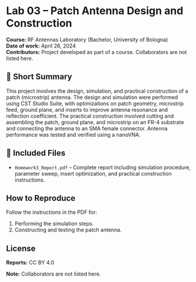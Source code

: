 # Lab 03 – Patch Antenna Design and Construction

**Course:** RF Antennas Laboratory (Bachelor, University of Bologna)  
**Date of work:** April 26, 2024  
**Contributors:** Project developed as part of a course. Collaborators are not listed here.

## 📌 Short Summary
This project involves the design, simulation, and practical construction of a patch (microstrip) antenna. The design and simulation were performed using CST Studio Suite, with optimizations on patch geometry, microstrip feed, ground plane, and inserts to improve antenna resonance and reflection coefficient. The practical construction involved cutting and assembling the patch, ground plane, and microstrip on an FR-4 substrate and connecting the antenna to an SMA female connector. Antenna performance was tested and verified using a nanoVNA.

## 📂 Included Files 
- `Homework3_Report.pdf`  – Complete report including simulation procedure, parameter sweep, insert optimization, and practical construction instructions.

## How to Reproduce 
Follow the instructions in the PDF for:
1. Performing the simulation steps.
2. Constructing and testing the patch antenna.

## License 
**Reports:** CC BY 4.0 

**Note:** Collaborators are not listed here.
